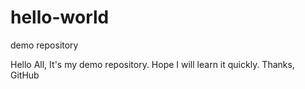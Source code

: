 # hello-world
demo repository

Hello All,
  It's my demo repository. Hope I will learn it quickly.
 Thanks,  GitHub
  
